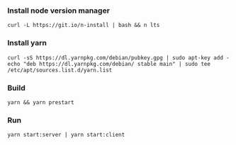 ### Install node version manager
```curl -L https://git.io/n-install | bash && n lts```
### Install yarn
```curl -sS https://dl.yarnpkg.com/debian/pubkey.gpg | sudo apt-key add -```
```echo "deb https://dl.yarnpkg.com/debian/ stable main" | sudo tee /etc/apt/sources.list.d/yarn.list```
### Build
```yarn && yarn prestart```
### Run
```yarn start:server | yarn start:client```
